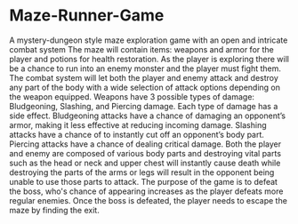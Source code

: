 # Maze-Runner-Game
A mystery-dungeon style maze exploration game with an open and intricate combat system
The maze will contain items: weapons and armor for the player and potions for health restoration. As the player is exploring there will be a chance to run into an enemy monster and the player must fight them. 
The combat system will let both the player and enemy attack and destroy any part of the body with a wide selection of attack options depending on the weapon equipped. 
Weapons have 3 possible types of damage: Bludgeoning, Slashing, and Piercing damage. Each type of damage has a side effect.
Bludgeoning attacks have a chance of damaging an opponent’s armor, making it less effective at reducing incoming damage.
Slashing attacks have a chance of to instantly cut off an opponent’s body part.
Piercing attacks have a chance of dealing critical damage. 
Both the player and enemy are composed of various body parts and destroying vital parts such as the head or neck and upper chest will instantly cause death while destroying the parts of the arms or legs will result in the opponent being unable to use those parts to attack. The purpose of the game is to defeat the boss, who's chance of appearing increases as the player defeats more regular enemies. Once the boss is defeated, the player needs to escape the maze by finding the exit.
